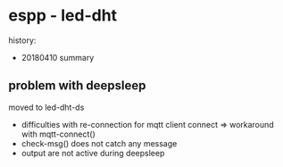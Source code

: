 # espp - led-dht

history:
* 20180410 summary


## problem with deepsleep

moved to led-dht-ds

* difficulties with re-connection for mqtt client connect => workaround with mqtt-connect()
* check-msg() does not catch any message
* output are not active during deepsleep